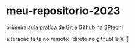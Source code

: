 # meu-repositorio-2023
primeira aula pratica de Git e Github na SPtech!

alteração feita no remoto! (direto no github) 🇧🇷 🥇
